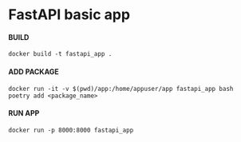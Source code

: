 # FastAPI basic app


#### BUILD
`docker build -t fastapi_app .`  

#### ADD PACKAGE
`docker run -it -v $(pwd)/app:/home/appuser/app fastapi_app bash`\
`poetry add <package_name>`  

#### RUN APP
`docker run -p 8000:8000 fastapi_app`  